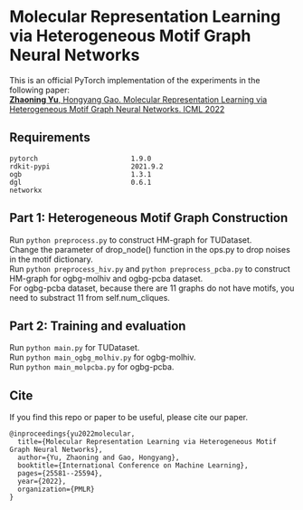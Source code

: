 # Molecular Representation Learning via Heterogeneous Motif Graph Neural Networks
This is an official PyTorch implementation of the experiments in the following paper:\
[<b>Zhaoning Yu</b>, Hongyang Gao. Molecular Representation Learning via Heterogeneous Motif Graph Neural Networks. ICML 2022](https://proceedings.mlr.press/v162/yu22a.html)

## Requirements
```
pytorch                       1.9.0
rdkit-pypi                    2021.9.2
ogb                           1.3.1
dgl                           0.6.1
networkx
```
## Part 1: Heterogeneous Motif Graph Construction
Run ```python preprocess.py``` to construct HM-graph for TUDataset.\
Change the parameter of drop_node() function in the ops.py to drop noises in the motif dictionary.\
Run ```python preprocess_hiv.py``` and ```python preprocess_pcba.py``` to construct HM-graph for ogbg-molhiv and ogbg-pcba dataset.\
For ogbg-pcba dataset, because there are 11 graphs do not have motifs, you need to substract 11 from self.num_cliques.

## Part 2: Training and evaluation
Run ```python main.py``` for TUDataset.\
Run ```python main_ogbg_molhiv.py``` for ogbg-molhiv.\
Run ```python main_molpcba.py``` for ogbg-pcba.

## Cite
If you find this repo or paper to be useful, please cite our paper.
```
@inproceedings{yu2022molecular,
  title={Molecular Representation Learning via Heterogeneous Motif Graph Neural Networks},
  author={Yu, Zhaoning and Gao, Hongyang},
  booktitle={International Conference on Machine Learning},
  pages={25581--25594},
  year={2022},
  organization={PMLR}
}
```
